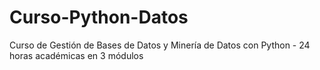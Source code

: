 # Curso-Python-Datos
Curso de Gestión de Bases de Datos y Minería de Datos con Python - 24 horas académicas en 3 módulos

